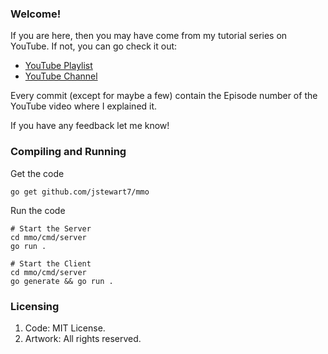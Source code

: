### Welcome!
If you are here, then you may have come from my tutorial series on YouTube. If not, you can go check it out:
* [YouTube Playlist](https://www.youtube.com/playlist?list=PL_r0j2F4Hkj-Grm05K5lCOd6yaeeSAaY2)
* [YouTube Channel](https://www.youtube.com/channel/UCrcOrUcsMYRMqTfAy-IG0rg)

Every commit (except for maybe a few) contain the Episode number of the YouTube video where I explained it.

If you have any feedback let me know!

### Compiling and Running
Get the code
```
go get github.com/jstewart7/mmo
```

Run the code
```
# Start the Server
cd mmo/cmd/server
go run .
```
```
# Start the Client
cd mmo/cmd/server
go generate && go run .
```


### Licensing
1. Code: MIT License.
2. Artwork: All rights reserved.
